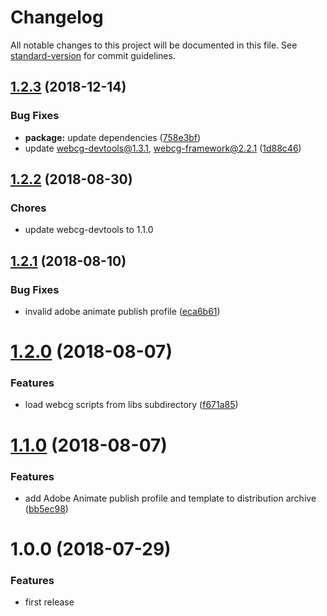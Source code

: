 # Changelog

All notable changes to this project will be documented in this file. See [standard-version](https://github.com/conventional-changelog/standard-version) for commit guidelines.

<a name="1.2.3"></a>
## [1.2.3](https://github.com/indr/webcg-adobe-animate-adapter/compare/v1.2.2...v1.2.3) (2018-12-14)


### Bug Fixes

* **package:** update dependencies ([758e3bf](https://github.com/indr/webcg-adobe-animate-adapter/commit/758e3bf))
* update webcg-devtools@1.3.1, webcg-framework@2.2.1 ([1d88c46](https://github.com/indr/webcg-adobe-animate-adapter/commit/1d88c46))



<a name="1.2.2"></a>
## [1.2.2](https://github.com/indr/webcg-adobe-animate-adapter/compare/v1.2.1...v1.2.2) (2018-08-30)


### Chores

* update webcg-devtools to 1.1.0



<a name="1.2.1"></a>
## [1.2.1](https://github.com/indr/webcg-adobe-animate-adapter/compare/v1.2.0...v1.2.1) (2018-08-10)


### Bug Fixes

* invalid adobe animate publish profile ([eca6b61](https://github.com/indr/webcg-adobe-animate-adapter/commit/eca6b61))



<a name="1.2.0"></a>
# [1.2.0](https://github.com/indr/webcg-adobe-animate-adapter/compare/v1.1.0...v1.2.0) (2018-08-07)


### Features

* load webcg scripts from libs subdirectory ([f671a85](https://github.com/indr/webcg-adobe-animate-adapter/commit/f671a85))



<a name="1.1.0"></a>
# [1.1.0](https://github.com/indr/webcg-adobe-animate-adapter/compare/v1.0.0...v1.1.0) (2018-08-07)


### Features

* add Adobe Animate publish profile and template to distribution archive ([bb5ec98](https://github.com/indr/webcg-adobe-animate-adapter/commit/bb5ec98))



<a name="1.0.0"></a>
# 1.0.0 (2018-07-29)


### Features

* first release

